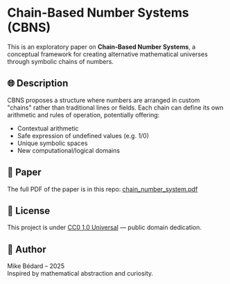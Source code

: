 # Chain-Based Number Systems (CBNS)

This is an exploratory paper on **Chain-Based Number Systems**, a conceptual framework for creating alternative mathematical universes through symbolic chains of numbers.

## 🌐 Description
CBNS proposes a structure where numbers are arranged in custom "chains" rather than traditional lines or fields. Each chain can define its own arithmetic and rules of operation, potentially offering:

- Contextual arithmetic
- Safe expression of undefined values (e.g. 1/0)
- Unique symbolic spaces
- New computational/logical domains

## 📄 Paper
The full PDF of the paper is in this repo: [chain_number_system.pdf](chain_number_system.pdf)

## 📜 License
This project is under [CC0 1.0 Universal](LICENSE) — public domain dedication.

## 🧠 Author
Mike Bédard – 2025  
Inspired by mathematical abstraction and curiosity.
